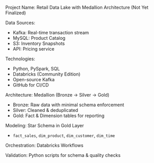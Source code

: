 Project Name: Retail Data Lake with Medallion Architecture (Not Yet Finalized)

Data Sources:
- Kafka: Real-time transaction stream
- MySQL: Product Catalog
- S3: Inventory Snapshots
- API: Pricing service

Technologies:
- Python, PySpark, SQL
- Databricks (Community Edition)
- Open-source Kafka
- GitHub for CI/CD

Architecture: Medallion (Bronze → Silver → Gold)
- Bronze: Raw data with minimal schema enforcement
- Silver: Cleaned & deduplicated
- Gold: Fact & Dimension tables for reporting

Modeling: Star Schema in Gold Layer
- `fact_sales`, `dim_product`, `dim_customer`, `dim_time`

Orchestration: Databricks Workflows

Validation: Python scripts for schema & quality checks

